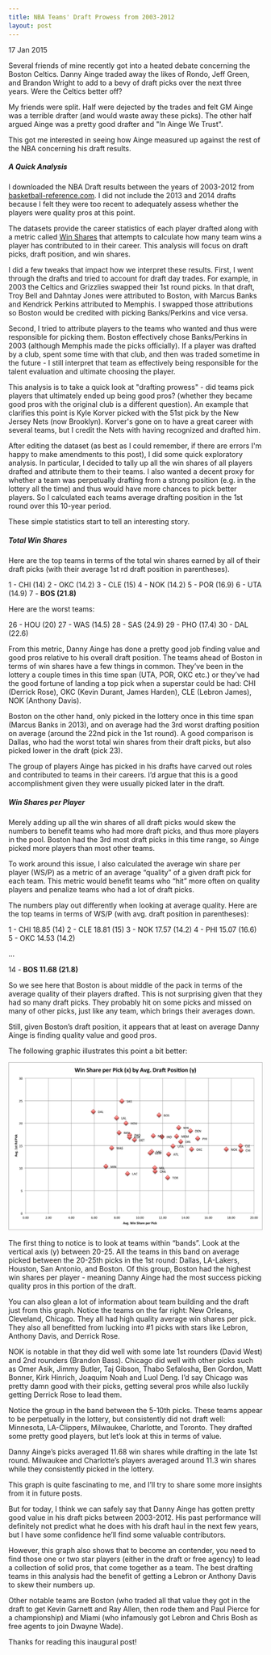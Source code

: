 ```yaml
---
title: NBA Teams' Draft Prowess from 2003-2012
layout: post
---
```


17 Jan 2015

Several friends of mine recently got into a heated debate concerning the Boston Celtics. Danny Ainge traded away the likes of Rondo, Jeff Green, and Brandon Wright to add to a bevy of draft picks over the next three years. Were the Celtics better off?

My friends were split. Half were dejected by the trades and felt GM Ainge was a terrible drafter (and would waste away these picks). The other half argued Ainge was a pretty good drafter and "In Ainge We Trust".

This got me interested in seeing how Ainge measured up against the rest of the NBA concerning his draft results. 

##### A Quick Analysis
I downloaded the NBA Draft results between the years of 2003-2012 from [basketball-reference.com](http://www.basketball-reference.com/draft/). I did not include the 2013 and 2014 drafts because I felt they were too recent to adequately assess whether the players were quality pros at this point.

The datasets provide the career statistics of each player drafted along with a metric called [Win Shares](http://www.basketball-reference.com/about/ws.html) that attempts to calculate how many team wins a player has contributed to in their career. This analysis will focus on draft picks, draft position, and win shares.

I did a few tweaks that impact how we interpret these results. First, I went through the drafts and tried to account for draft day trades. For example, in 2003 the Celtics and Grizzlies swapped their 1st round picks. In that draft, Troy Bell and Dahntay Jones were attributed to Boston, with Marcus Banks and Kendrick Perkins attributed to Memphis. I swapped those attributions so Boston would be credited with picking Banks/Perkins and vice versa.

Second, I tried to attribute players to the teams who wanted and thus were responsible for picking them. Boston effectively chose Banks/Perkins in 2003 (although Memphis made the picks officially). If a player was drafted by a club, spent some time with that club, and then was traded sometime in the future - I still interpret that team as effectively being responsible for the talent evaluation and ultimate choosing the player. 

This analysis is to take a quick look at "drafting prowess" - did teams pick players that ultimately ended up being good pros? (whether they became good pros with the original club is a different question). An example that clarifies this point is Kyle Korver picked with the 51st pick by the New Jersey Nets (now Brooklyn). Korver's gone on to have a great career with several teams, but I credit the Nets with having recognized and drafted him.

After editing the dataset (as best as I could remember, if there are errors I'm happy to make amendments to this post), I did some quick exploratory analysis. In particular, I decided to tally up all the win shares of all players drafted and attribute them to their teams. I also wanted a decent proxy for whether a team was perpetually drafting from a strong position (e.g. in the lottery all the time) and thus would have more chances to pick better players. So I calculated each teams average drafting position in the 1st round over this 10-year period.

These simple statistics start to tell an interesting story.

##### Total Win Shares
Here are the top teams in terms of the total win shares earned by all of their draft picks (with their average 1st rd draft position in parentheses).

1 - CHI (14)
2 - OKC (14.2)
3 - CLE (15)
4 - NOK (14.2)
5 - POR (16.9)
6 - UTA (14.9)
7 - **BOS (21.8)**

Here are the worst teams:

26 - HOU (20)
27 - WAS (14.5)
28 - SAS (24.9)
29 - PHO (17.4)
30 - DAL (22.6)

From this metric, Danny Ainge has done a pretty good job finding value and good pros relative to his overall draft position. The teams ahead of Boston in terms of win shares have a few things in common. They’ve been in the lottery a couple times in this time span (UTA, POR, OKC etc.) or they’ve had the good fortune of landing a top pick when a superstar could be had: CHI (Derrick Rose), OKC (Kevin Durant, James Harden), CLE (Lebron James), NOK (Anthony Davis).

Boston on the other hand, only picked in the lottery once in this time span (Marcus Banks in 2013), and on average had the 3rd worst drafting position on average (around the 22nd pick in the 1st round). A good comparison is Dallas, who had the worst total win shares from their draft picks, but also picked lower in the draft (pick 23).

The group of players Ainge has picked in his drafts have carved out roles and contributed to teams in their careers. I’d argue that this is a good accomplishment given they were usually picked later in the draft.

##### Win Shares per Player
Merely adding up all the win shares of all draft picks would skew the numbers to benefit teams who had more draft picks, and thus more players in the pool. Boston had the 3rd most draft picks in this time range, so Ainge picked more players than most other teams.

To work around this issue, I also calculated the average win share per player (WS/P) as a metric of an average “quality” of a given draft pick for each team. This metric would benefit teams who “hit” more often on quality players and penalize teams who had a lot of draft picks.

The numbers play out differently when looking at average quality. Here are the top teams in terms of WS/P (with avg. draft position in parentheses):

1 - CHI 18.85 (14)
2 - CLE 18.81 (15)
3 - NOK 17.57 (14.2)
4 - PHI 15.07 (16.6)
5 - OKC 14.53 (14.2)

…

14 - **BOS 11.68 (21.8)**

So we see here that Boston is about middle of the pack in terms of the average quality of their players drafted. This is not surprising given that they had so many draft picks. They probably hit on some picks and missed on many of other picks, just like any team, which brings their averages down.

Still, given Boston’s draft position, it appears that at least on average Danny Ainge is finding quality value and good pros.

The following graphic illustrates this point a bit better:

![win shares by position](/../images/winshares.png "win shares by position")

The first thing to notice is to look at teams within “bands”. Look at the vertical axis (y) between 20-25. All the teams in this band on average picked between the 20-25th picks in the 1st round: Dallas, LA-Lakers, Houston, San Antonio, and Boston. Of this group, Boston had the highest win shares per player - meaning Danny Ainge had the most success picking quality pros in this portion of the draft.

You can also glean a lot of information about team building and the draft just from this graph. Notice the teams on the far right: New Orleans, Cleveland, Chicago. They all had high quality average win shares per pick. They also all benefitted from lucking into #1 picks with stars like Lebron, Anthony Davis, and Derrick Rose.

NOK is notable in that they did well with some late 1st rounders (David West) and 2nd rounders (Brandon Bass). Chicago did well with other picks such as Omer Asik, Jimmy Butler, Taj Gibson, Thabo Sefalosha, Ben Gordon, Matt Bonner, Kirk Hinrich, Joaquim Noah and Luol Deng. I’d say Chicago was pretty damn good with their picks, getting several pros while also luckily getting Derrick Rose to lead them.

Notice the group in the band between the 5-10th picks. These teams appear to be perpetually in the lottery, but consistently did not draft well: Minnesota, LA-Clippers, Milwaukee, Charlotte, and Toronto. They drafted some pretty good players, but let’s look at this in terms of value.

Danny Ainge’s picks averaged 11.68 win shares while drafting in the late 1st round. Milwaukee and Charlotte’s players averaged around 11.3 win shares while they consistently picked in the lottery.

This graph is quite fascinating to me, and I’ll try to share some more insights from it in future posts.

But for today, I think we can safely say that Danny Ainge has gotten pretty good value in his draft picks between 2003-2012. His past performance will definitely not predict what he does with his draft haul in the next few years, but I have some confidence he’ll find some valuable contributors.

However, this graph also shows that to become an contender, you need to find those one or two star players (either in the draft or free agency) to lead a collection of solid pros, that come together as a team. The best drafting teams in this analysis had the benefit of getting a Lebron or Anthony Davis to skew their numbers up.

Other notable teams are Boston (who traded all that value they got in the draft to get Kevin Garnett and Ray Allen, then rode them and Paul Pierce for a championship) and Miami (who infamously got Lebron and Chris Bosh as free agents to join Dwayne Wade).

Thanks for reading this inaugural post!